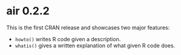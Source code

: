 # air 0.2.2

This is the first CRAN release and showcases two major features:

* `howto()` writes R code given a description.
* `whatis()` gives a written explanation of what given R code does.
